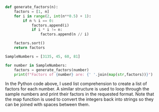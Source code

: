 ```python
def generate_factors(n):
    factors = [1, n]
    for i in range(2, int(n**0.5) + 1):
        if n % i == 0:
            factors.append(i)
            if i * i != n:
                factors.append(n // i)

    factors.sort()
    return factors

SampleNumbers = [3135, 45, 60, 81]

for number in SampleNumbers:
    factors = generate_factors(number)
    print(f"Factors of {number} are: {' '.join(map(str,factors))}")
```
In the Python code above, I used list comprehension to create a list of factors for each number. A similar structure is used to loop through the sample numbers and print their factors in the requested format. Note that the map function is used to convert the integers back into strings so they can be joined with spaces between them.

